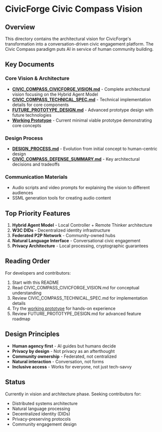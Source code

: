 # CivicForge Civic Compass Vision

## Overview

This directory contains the architectural vision for CivicForge's transformation into a conversation-driven civic engagement platform. The Civic Compass paradigm puts AI in service of human community building.

## Key Documents

### Core Vision & Architecture
- **[CIVIC_COMPASS_CIVICFORGE_VISION.md](./CIVIC_COMPASS_CIVICFORGE_VISION.md)** - Complete architectural vision focusing on the Hybrid Agent Model
- **[CIVIC_COMPASS_TECHNICAL_SPEC.md](./CIVIC_COMPASS_TECHNICAL_SPEC.md)** - Technical implementation details for core components
- **[FUTURE_PROTOTYPE_DESIGN.md](./FUTURE_PROTOTYPE_DESIGN.md)** - Advanced prototype design with future technologies
- **[Working Prototype](../prototype/)** - Current minimal viable prototype demonstrating core concepts

### Design Process
- **[DESIGN_PROCESS.md](./DESIGN_PROCESS.md)** - Evolution from initial concept to human-centric design
- **[CIVIC_COMPASS_DEFENSE_SUMMARY.md](./CIVIC_COMPASS_DEFENSE_SUMMARY.md)** - Key architectural decisions and tradeoffs

### Communication Materials
- Audio scripts and video prompts for explaining the vision to different audiences
- SSML generation tools for creating audio content

## Top Priority Features

1. **Hybrid Agent Model** - Local Controller + Remote Thinker architecture
2. **W3C DIDs** - Decentralized identity infrastructure  
3. **Federated P2P Network** - Community-owned hubs
4. **Natural Language Interface** - Conversational civic engagement
5. **Privacy Architecture** - Local processing, cryptographic guarantees

## Reading Order

For developers and contributors:
1. Start with this README
2. Read CIVIC_COMPASS_CIVICFORGE_VISION.md for conceptual understanding
3. Review CIVIC_COMPASS_TECHNICAL_SPEC.md for implementation details
4. Try the [working prototype](../prototype/) for hands-on experience
5. Review FUTURE_PROTOTYPE_DESIGN.md for advanced feature roadmap

## Design Principles

- **Human agency first** - AI guides but humans decide
- **Privacy by design** - Not privacy as an afterthought
- **Community ownership** - Federated, not centralized
- **Natural interaction** - Conversation, not forms
- **Inclusive access** - Works for everyone, not just tech-savvy

## Status

Currently in vision and architecture phase. Seeking contributors for:
- Distributed systems architecture
- Natural language processing
- Decentralized identity (DIDs)
- Privacy-preserving protocols
- Community engagement design